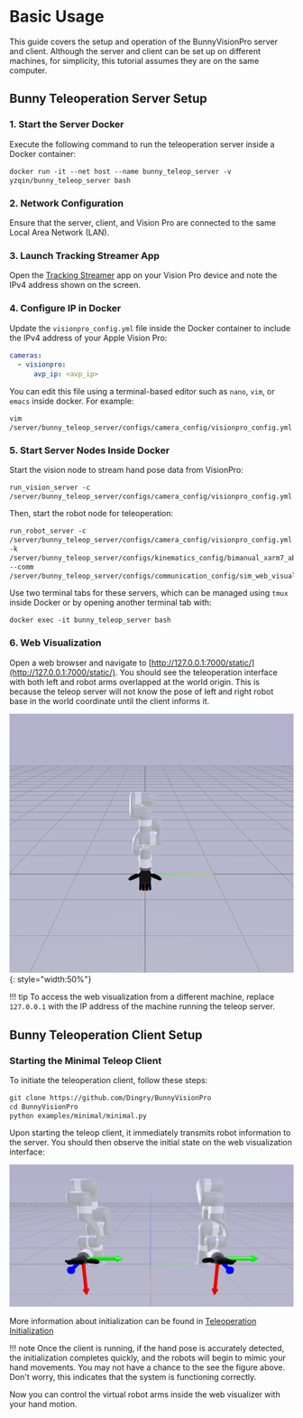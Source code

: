 # Basic Usage

This guide covers the setup and operation of the BunnyVisionPro server and client. Although the server and client can be
set up on different machines, for simplicity, this tutorial assumes they are on the same computer.

## Bunny Teleoperation Server Setup

### 1. **Start the Server Docker**

Execute the following command to run the teleoperation server inside a Docker container:

```shell
docker run -it --net host --name bunny_teleop_server -v yzqin/bunny_teleop_server bash
```

### 2. **Network Configuration**

Ensure that the server, client, and Vision Pro are connected to the same Local Area Network (LAN).

### 3. **Launch Tracking Streamer App**

Open the [Tracking Streamer](https://apps.apple.com/us/app/tracking-streamer/id6478969032) app on your Vision Pro device
and note the IPv4 address shown on the screen.

### 4. **Configure IP in Docker**

Update the `visionpro_config.yml` file inside the Docker container to include the IPv4 address of your Apple Vision Pro:

```yaml
cameras:
  - visionpro:
      avp_ip: <avp_ip>
```

You can edit this file using a terminal-based editor such as `nano`, `vim`, or `emacs` inside docker. For example:

```shell
vim /server/bunny_teleop_server/configs/camera_config/visionpro_config.yml
```

### 5. **Start Server Nodes Inside Docker**

Start the vision node to stream hand pose data from VisionPro:

```shell
run_vision_server -c /server/bunny_teleop_server/configs/camera_config/visionpro_config.yml
```

Then, start the robot node for teleoperation:

```shell
run_robot_server -c /server/bunny_teleop_server/configs/camera_config/visionpro_config.yml -k /server/bunny_teleop_server/configs/kinematics_config/bimanual_xarm7_ability.yml --comm /server/bunny_teleop_server/configs/communication_config/sim_web_visualizer.yml
```

Use two terminal tabs for these servers, which can be managed using `tmux` inside Docker or by opening another terminal
tab with:

```shell
docker exec -it bunny_teleop_server bash
```

### 6. **Web Visualization**

Open a web browser and navigate to [http://127.0.0.1:7000/static/](http://127.0.0.1:7000/static/). You should see the
teleoperation interface with both left and robot arms overlapped at the world origin. This is because the teleop
server will not know the pose of left and right robot base in the world coordinate until the client informs it.

![Web Visualization Initial View](../assets/images/web_viz_init_view.png){: style="width:50%"}

!!! tip
    To access the web visualization from a different machine, replace `127.0.0.1` with the IP address of the machine running
    the teleop server.

## Bunny Teleoperation Client Setup

### **Starting the Minimal Teleop Client**

To initiate the teleoperation client, follow these steps:

```shell
git clone https://github.com/Dingry/BunnyVisionPro
cd BunnyVisionPro
python examples/minimal/minimal.py
```

Upon starting the teleop client, it immediately transmits robot information to the server. You should then observe the
initial state on the web visualization interface:

![Web Viz Before Init](../assets/images/web_viz_receive_config.png)

More information about initialization can be found in [Teleoperation Initialization](../advanced/initialization.md)

!!! note
    Once the client is running, if the hand pose is accurately detected, the initialization
    completes quickly, and the robots will begin to mimic your hand movements. You may not have a chance to the see the
    figure above. Don't worry, this indicates that the system is functioning correctly.

Now you can control the virtual robot arms inside the web visualizer with your hand motion.

